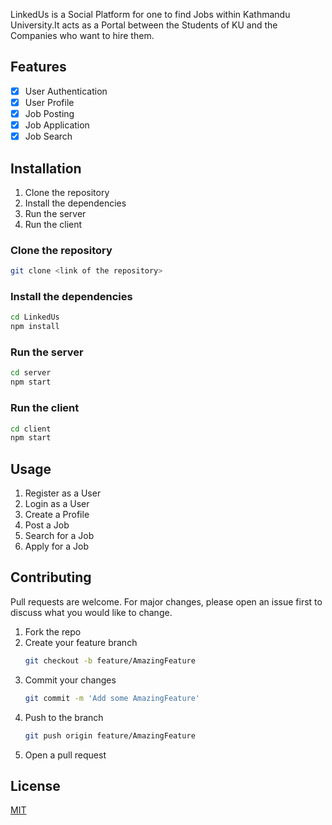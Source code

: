 LinkedUs is a Social Platform for one to find Jobs within Kathmandu University.It acts as a Portal between the Students of KU and the Companies who want to hire them.

## Features
- [x] User Authentication
- [x] User Profile
- [x] Job Posting
- [x] Job Application
- [x] Job Search

## Installation
1. Clone the repository
2. Install the dependencies
3. Run the server
4. Run the client

### Clone the repository
```bash
git clone <link of the repository>
```

### Install the dependencies
```bash
cd LinkedUs
npm install
```

### Run the server
```bash
cd server
npm start
```

### Run the client
```bash
cd client
npm start
```

## Usage
1. Register as a User
2. Login as a User
3. Create a Profile
4. Post a Job
5. Search for a Job
6. Apply for a Job

## Contributing
Pull requests are welcome. For major changes, please open an issue first to discuss what you would like to change.

1. Fork the repo
2. Create your feature branch
   ```sh
   git checkout -b feature/AmazingFeature
   ```
3. Commit your changes
   ```sh
   git commit -m 'Add some AmazingFeature'
   ```
4. Push to the branch
   ```sh
   git push origin feature/AmazingFeature
   ```
5. Open a pull request


## License
[MIT](https://choosealicense.com/licenses/mit/)


